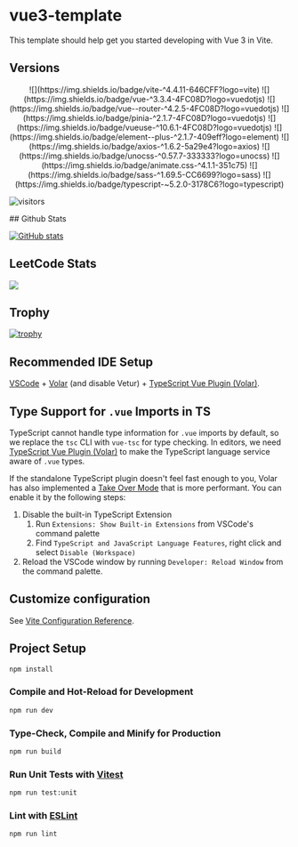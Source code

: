 # vue3-template

This template should help get you started developing with Vue 3 in Vite.

## Versions

<p align="center" dir='auto'>
![](https://img.shields.io/badge/vite-^4.4.11-646CFF?logo=vite)
![](https://img.shields.io/badge/vue-^3.3.4-4FC08D?logo=vuedotjs)
![](https://img.shields.io/badge/vue--router-^4.2.5-4FC08D?logo=vuedotjs)
![](https://img.shields.io/badge/pinia-^2.1.7-4FC08D?logo=vuedotjs)
![](https://img.shields.io/badge/vueuse-^10.6.1-4FC08D?logo=vuedotjs)
![](https://img.shields.io/badge/element--plus-^2.1.7-409eff?logo=element)
![](https://img.shields.io/badge/axios-^1.6.2-5a29e4?logo=axios)
![](https://img.shields.io/badge/unocss-^0.57.7-333333?logo=unocss)
![](https://img.shields.io/badge/animate.css-^4.1.1-351c75)
![](https://img.shields.io/badge/sass-^1.69.5-CC6699?logo=sass)
![](https://img.shields.io/badge/typescript-~5.2.0-3178C6?logo=typescript)

![visitors](https://visitor-badge.laobi.icu/badge?page_id=w461662596.vue3-template)

<!-- <img src='https://gitee.com/xu/vue3-template/badge/star.svg?theme=dark' alt='star' />
<img src='https://gitee.com/xu/vue3-template/badge/fork.svg?theme=dark' alt='fork' /> -->
</p>
## Github Stats

[![GitHub stats](https://github-readme-stats.vercel.app/api?username=w461662596)](https://github.com/anuraghazra/github-readme-stats)

## LeetCode Stats

![](https://stats.justsong.cn/api/leetcode/?username=w461662596&theme=dark)

## Trophy

[![trophy](https://github-profile-trophy.vercel.app/?username=w461662596)](https://github.com/ryo-ma/github-profile-trophy)

## Recommended IDE Setup

[VSCode](https://code.visualstudio.com/) + [Volar](https://marketplace.visualstudio.com/items?itemName=Vue.volar) (and disable Vetur) + [TypeScript Vue Plugin (Volar)](https://marketplace.visualstudio.com/items?itemName=Vue.vscode-typescript-vue-plugin).

## Type Support for `.vue` Imports in TS

TypeScript cannot handle type information for `.vue` imports by default, so we replace the `tsc` CLI with `vue-tsc` for type checking. In editors, we need [TypeScript Vue Plugin (Volar)](https://marketplace.visualstudio.com/items?itemName=Vue.vscode-typescript-vue-plugin) to make the TypeScript language service aware of `.vue` types.

If the standalone TypeScript plugin doesn't feel fast enough to you, Volar has also implemented a [Take Over Mode](https://github.com/johnsoncodehk/volar/discussions/471#discussioncomment-1361669) that is more performant. You can enable it by the following steps:

1. Disable the built-in TypeScript Extension
    1. Run `Extensions: Show Built-in Extensions` from VSCode's command palette
    2. Find `TypeScript and JavaScript Language Features`, right click and select `Disable (Workspace)`
2. Reload the VSCode window by running `Developer: Reload Window` from the command palette.

## Customize configuration

See [Vite Configuration Reference](https://vitejs.dev/config/).

## Project Setup

```sh
npm install
```

### Compile and Hot-Reload for Development

```sh
npm run dev
```

### Type-Check, Compile and Minify for Production

```sh
npm run build
```

### Run Unit Tests with [Vitest](https://vitest.dev/)

```sh
npm run test:unit
```

### Lint with [ESLint](https://eslint.org/)

```sh
npm run lint
```

